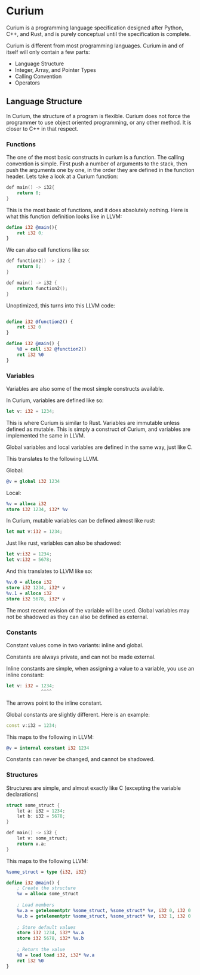 # Curium

Curium is a programming language specification designed after Python, C++, and Rust, and is purely conceptual until the specification is complete.

Curium is different from most programming languages. Curium in and of itself will only contain a few parts:

- Language Structure
- Integer, Array, and Pointer Types
- Calling Convention
- Operators




## Language Structure

In Curium, the structure of a program is flexible. Curium does not force the programmer to use object oriented programming, or any other method. It is closer to C++ in that respect.

### Functions

The one of the most basic constructs in curium is a function. The calling convention is simple. First push a number of arguments to the stack, then push the arguments one by one, in the order they are defined in the function header. Lets take a look at a Curium function:
```cpp
def main() -> i32{
    return 0;
}
```
This is the most basic of functions, and it does absolutely nothing. Here is what this function definition looks like in LLVM:
```LLVM
define i32 @main(){
    ret i32 0;
}
```

We can also call functions like so:
```cpp
def function2() -> i32 {
    return 0;
}

def main() -> i32 {
    return function2();
}
```

Unoptimized, this turns into this LLVM code:

```LLVM

define i32 @function2() {
    ret i32 0
}

define i32 @main() {
    %0 = call i32 @function2()
    ret i32 %0
}
```


### Variables

Variables are also some of the most simple constructs available.

In Curium, variables are defined like so:
```rust
let v: i32 = 1234;
```
This is where Curium is similar to Rust. Variables are immutable unless defined as mutable. This is simply a construct of Curium, and variables are implemented the same in LLVM.

Global variables and local variables are defined in the same way, just like C.

This translates to the following LLVM.

Global:
```LLVM
@v = global i32 1234
```
Local:
```LLVM
%v = alloca i32
store i32 1234, i32* %v
```

In Curium, mutable variables can be defined almost like rust:
```rust
let mut v:i32 = 1234;
```

Just like rust, variables can also be shadowed:

```rust
let v:i32 = 1234;
let v:i32 = 5678;
```

And this translates to LLVM like so:
```LLVM
%v.0 = alloca i32
store i32 1234, i32* v
%v.1 = alloca i32
store i32 5678, i32* v
```
The most recent revision of the variable will be used. Global variables may not be shadowed as they can also be defined as external.

### Constants

Constant values come in two variants: inline and global.

Constants are always private, and can not be made external.

Inline constants are simple, when assigning a value to a variable, you use an inline constant:
```rust
let v: i32 = 1234;
             ^^^^
```
The arrows point to the inline constant.

Global constants are slightly different. Here is an example:
```cpp
const v:i32 = 1234;
```

This maps to the following in LLVM:
```LLVM
@v = internal constant i32 1234
```

Constants can never be changed, and cannot be shadowed.

### Structures

Structures are simple, and almost exactly like C (excepting the variable declarations)
```c++
struct some_struct {
    let a: i32 = 1234;
    let b: i32 = 5678;
}

def main() -> i32 {
    let v: some_struct;
    return v.a;
}
```

This maps to the following LLVM:
```LLVM
%some_struct = type {i32, i32}

define i32 @main() {
    ; Create the structure
    %v = alloca some_struct
    
    ; Load members
    %v.a = getelementptr %some_struct, %some_struct* %v, i32 0, i32 0
    %v.b = getelementptr %some_struct, %some_struct* %v, i32 1, i32 0
    
    ; Store default values
    store i32 1234, i32* %v.a
    store i32 5678, i32* %v.b
    
    ; Return the value
    %0 = load load i32, i32* %v.a
    ret i32 %0
}
```